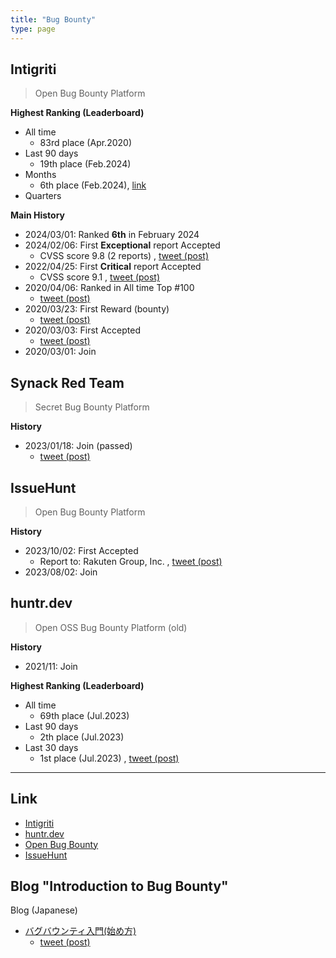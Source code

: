 ```yaml
---
title: "Bug Bounty"
type: page
---
```


## Intigriti

> Open Bug Bounty Platform

**Highest Ranking (Leaderboard)**
- All time
  - 83rd place (Apr.2020)
- Last 90 days
  - 19th place (Feb.2024)
- Months
  - 6th place (Feb.2024), [link](https://app.intigriti.com/leaderboard?severity=1&year=2024&month=2)
- Quarters

**Main History**
- 2024/03/01: Ranked **6th** in February 2024
- 2024/02/06: First **Exceptional** report Accepted
  - CVSS score 9.8 (2 reports) , [tweet (post)](https://twitter.com/scgajge12/status/1754854881373106588)
- 2022/04/25: First **Critical** report Accepted
  - CVSS score 9.1 , [tweet (post)](https://twitter.com/scgajge12/status/1518578154830323712)
- 2020/04/06: Ranked in All time Top #100
  - [tweet (post)](https://twitter.com/scgajge12/status/1247149383092559872)
- 2020/03/23: First Reward (bounty)
  - [tweet (post)](https://twitter.com/scgajge12/status/1242094314328485888)
- 2020/03/03: First Accepted
  - [tweet (post)](https://twitter.com/scgajge12/status/1234845325371695104)
- 2020/03/01: Join

## Synack Red Team

> Secret Bug Bounty Platform

**History**
- 2023/01/18: Join (passed)
  - [tweet (post)](https://twitter.com/scgajge12/status/1697783901970932095)

## IssueHunt

> Open Bug Bounty Platform

**History**
- 2023/10/02: First Accepted
  - Report to: Rakuten Group, Inc. , [tweet (post)](https://twitter.com/scgajge12/status/1713728968656818665)
- 2023/08/02: Join

## huntr.dev

> Open OSS Bug Bounty Platform (old)

**History**
- 2021/11: Join

**Highest Ranking (Leaderboard)**
- All time
  - 69th place (Jul.2023)
- Last 90 days
  - 2th place (Jul.2023)
- Last 30 days
  - 1st place (Jul.2023) , [tweet (post)](https://twitter.com/scgajge12/status/1681589725776474112)

---

## Link

- [Intigriti](https://www.intigriti.com/profile/morioka12)
- [huntr.dev](https://huntr.dev/users/scgajge12/)
- [Open Bug Bounty](https://www.openbugbounty.org/researchers/morioka12/)
- [IssueHunt](https://issuehunt.io/profiles/scgajge12)

## Blog "Introduction to Bug Bounty"

Blog (Japanese)
- [バグバウンティ入門(始め方)](https://scgajge12.hatenablog.com/entry/bugbounty_beginner)
  - [tweet (post)](https://twitter.com/scgajge12/status/1706118989448098079)
